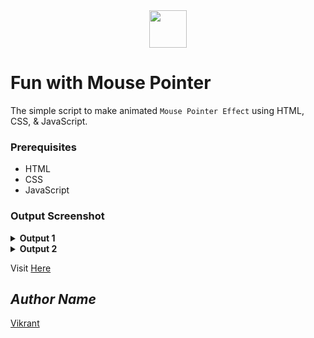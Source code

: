 <div align="center">
  <img height="60" src="https://user-images.githubusercontent.com/85709371/154445204-110690bf-eee8-456c-bdfe-60d527f691ad.png">
</div>

# Fun with Mouse Pointer
The simple script to make animated `Mouse Pointer Effect` using HTML, CSS, & JavaScript.

### Prerequisites
- HTML
- CSS
- JavaScript

### Output Screenshot
<details><summary><b>Output 1</b></summary>
  <p align="center">
    <a href="Outputs/output1.png"><img src="https://user-images.githubusercontent.com/85709371/154446329-c3329063-f762-4543-a2af-2737cf47cc8c.png)" alt="output 1"></a>
  </p>
</details>

<details><summary><b>Output 2</b></summary>
  <p align="center">
    <a href="Outputs/output2.png"><img src="https://user-images.githubusercontent.com/85709371/154117626-e30c52d0-5969-4384-9d0d-98fae34e596a.png" alt="output 2"></a>
  </p>
</details>

Visit <a href="https://vikrant-v28.github.io/animated_bulb/">Here</a>

## *Author Name*
[Vikrant](https://github.com/vikrant-v28)
